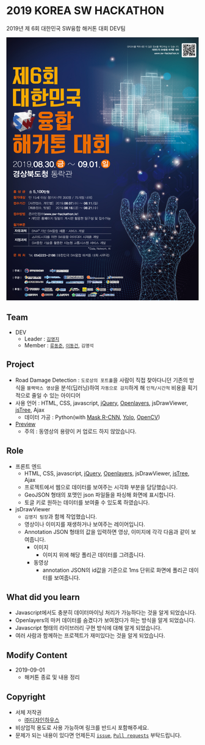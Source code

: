 # 2019 KOREA SW HACKATHON

2019년 제 6회 대한민국 SW융합 해커톤 대회 DEV팀

![post](./assets/post.jpg)

## Team

- DEV
  - Leader : [`김영지`](https://github.com/Yeong-o)
  - Member : [`류동준`](https://github.com/rdj94), [`이동건`](https://github.com/Sotaneum), `김명석`

## Project

- Road Damage Detection : `도로상의 포트홀`을 사람이 직접 찾아다니던 기존의 방식을 `블랙박스 영상`을 분석(딥러닝)하여 `자동으로 감지`하게 해 `인적/시간적` 비용을 획기적으로 줄일 수 있는 아이디어
- 사용 언어 : HTML, CSS, javascript, [jQuery](https://jquery.com/), [Openlayers](https://openlayers.org/), jsDrawViewer, [jsTree](https://www.jstree.com/), Ajax
  - 데이터 가공 : Python(with [Mask R-CNN](https://github.com/matterport/Mask_RCNN), [Yolo](https://pjreddie.com/darknet/yolo/), [OpenCV](https://opencv.org/))
- [Preview](http://duration.digimoon.net/dev/hackathon/2019-sw-hackathon/)
  - 주의 : 동영상의 용량이 커 업로드 하지 않았습니다.

## Role

- 프론트 엔드
  - HTML, CSS, javascript, [jQuery](https://jquery.com/), [Openlayers](https://openlayers.org/), jsDrawViewer, [jsTree](https://www.jstree.com/), Ajax
  - 프로젝트에서 웹으로 데이터를 보여주는 시각화 부분을 담당했습니다.
  - GeoJSON 형태의 포맷인 json 파일들을 파싱해 화면에 표시합니다.
  - 토글 키로 원하는 데이터를 보여줄 수 있도록 하였습니다.
- jsDrawViewer
  - `김영지 팀장`과 함께 작업했습니다.
  - 영상이나 이미지를 재생하거나 보여주는 레이어입니다.
  - Annotation JSON 형태의 값을 입력하면 영상, 이미지에 각각 다음과 같이 보여줍니다.
    - 이미지
      - 이미지 위에 해당 폴리곤 데이터를 그려줍니다.
    - 동영상
      - annotation JSON의 id값을 기준으로 1ms 단위로 화면에 폴리곤 데이터를 보여줍니다.

## What did you learn

- Javascript에서도 충분히 데이터마이닝 처리가 가능하다는 것을 알게 되었습니다.
- Openlayers의 마커 데이터를 숨겼다가 보여졌다가 하는 방식을 알게 되었습니다.
- Javascript 형태의 라이브러리 구현 방식에 대해 알게 되었습니다.
- 여러 사람과 함께하는 프로젝트가 재미있다는 것을 알게 되었습니다.

## Modify Content

- 2019-09-01
  - 해커톤 종료 및 내용 정리

## Copyright

- 서체 저작권
  - [㈜디자인하우스](designhouse.co.kr/service/dhfont)
- 비상업적 용도로 사용 가능하며 링크를 반드시 포함해주세요.
- 문제가 되는 내용이 있다면 언제든지 [`issue`](https://github.com/Sotaneum/2019-KOREA-SW-HACKATHON/issues/new), [`Pull requests`](https://github.com/Sotaneum/2019-KOREA-SW-HACKATHON/compare) 부탁드립니다.
